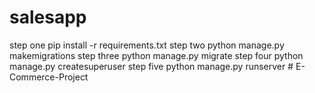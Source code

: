 # salesapp
step one 
pip install -r requirements.txt
step two
python manage.py makemigrations
step three
python manage.py migrate
step four
python manage.py createsuperuser
step five
python manage.py runserver
#   E - C o m m e r c e - P r o j e c t  
 